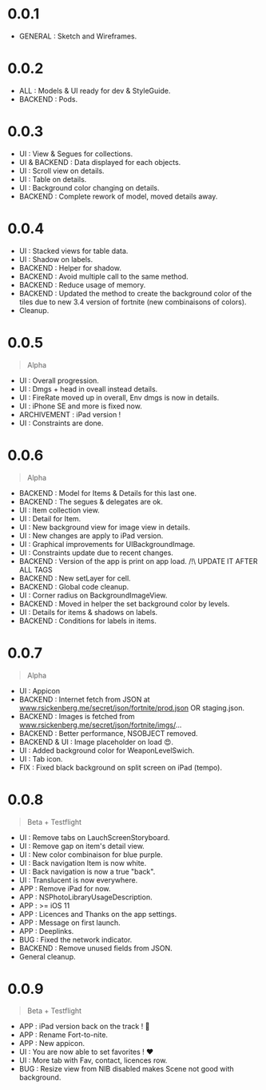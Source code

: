 # 0.0.1

- GENERAL : Sketch and Wireframes.

# 0.0.2

- ALL : Models & UI ready for dev & StyleGuide.
- BACKEND : Pods.

# 0.0.3

- UI : View & Segues for collections.
- UI & BACKEND : Data displayed for each objects.
- UI : Scroll view on details.
- UI : Table on details.
- UI : Background color changing on details.
- BACKEND : Complete rework of model, moved details away.

# 0.0.4

- UI : Stacked views for table data.
- UI : Shadow on labels.
- BACKEND : Helper for shadow.
- BACKEND : Avoid multiple call to the same method.
- BACKEND : Reduce usage of memory.
- BACKEND : Updated the method to create the background color of the tiles due to new 3.4 version of fortnite (new combinaisons of colors).
- Cleanup.

# 0.0.5
> Alpha

- UI : Overall progression.
- UI : Dmgs + head in oveall instead details.
- UI : FireRate moved up in overall, Env dmgs is now in details.
- UI : iPhone SE and more is fixed now.
- ARCHIVEMENT : iPad version !
- UI : Constraints are done.

# 0.0.6
> Alpha

- BACKEND : Model for Items & Details for this last one.
- BACKEND : The segues & delegates are ok.
- UI : Item collection view.
- UI : Detail for Item.
- UI : New background view for image view in details.
- UI : New changes are apply to iPad version.
- UI : Graphical improvements for UIBackgroundImage.
- UI : Constraints update due to recent changes.
- BACKEND : Version of the app is print on app load. /!\ UPDATE IT AFTER ALL TAGS
- BACKEND : New setLayer for cell.
- BACKEND : Global code cleanup.
- UI : Corner radius on BackgroundImageView.
- BACKEND : Moved in helper the set background color by levels.
- UI : Details for items & shadows on labels.
- BACKEND : Conditions for labels in items.

# 0.0.7
> Alpha

- UI : Appicon
- BACKEND : Internet fetch from JSON at www.rsickenberg.me/secret/json/fortnite/prod.json OR staging.json.
- BACKEND : Images is fetched from www.rsickenberg.me/secret/json/fortnite/imgs/...
- BACKEND : Better performance, NSOBJECT removed.
- BACKEND & UI : Image placeholder on load 😍.
- UI : Added background color for WeaponLevelSwich.
- UI : Tab icon.
- FIX : Fixed black background on split screen on iPad (tempo).

# 0.0.8
> Beta + Testflight

- UI : Remove tabs on LauchScreenStoryboard.
- UI : Remove gap on item's detail view.
- UI : New color combinaison for blue purple.
- UI : Back navigation Item is now white.
- UI : Back navigation is now a true "back".
- UI : Translucent is now everywhere.
- APP : Remove iPad for now.
- APP : NSPhotoLibraryUsageDescription.
- APP : >= iOS 11
- APP : Licences and Thanks on the app settings.
- APP : Message on first launch.
- APP : Deeplinks.
- BUG : Fixed the network indicator.
- BACKEND : Remove unused fields from JSON.
- General cleanup.

# 0.0.9
> Beta + Testflight

- APP : iPad version back on the track ! 🎉
- APP : Rename Fort-to-nite.
- APP : New appicon.
- UI : You are now able to set favorites ! ❤️
- UI : More tab with Fav, contact, licences row.
- BUG : Resize view from NIB disabled makes Scene not good with background.














